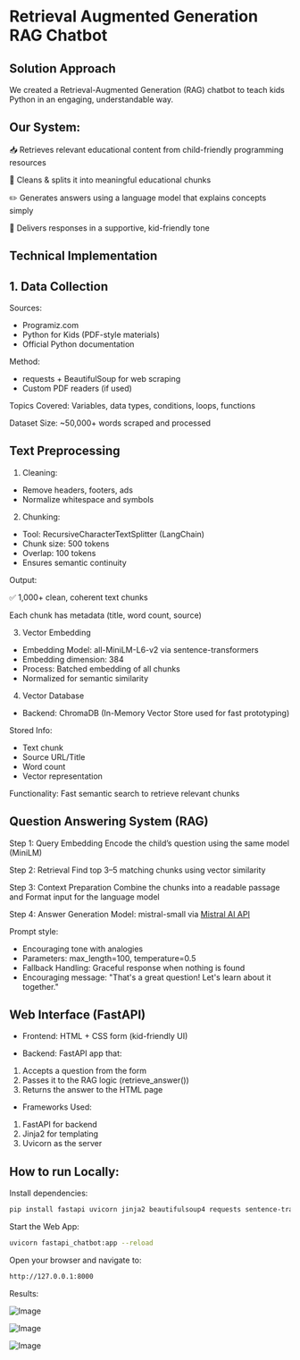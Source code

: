 # Retrieval Augmented Generation RAG Chatbot
## Solution Approach
We created a Retrieval-Augmented Generation (RAG) chatbot to teach kids Python in an engaging, understandable way.

## Our System:
📥 Retrieves relevant educational content from child-friendly programming resources

🧽 Cleans & splits it into meaningful educational chunks

✏️ Generates answers using a language model that explains concepts simply

🎉 Delivers responses in a supportive, kid-friendly tone

## Technical Implementation
## 1. Data Collection

Sources:
* Programiz.com
* Python for Kids (PDF-style materials)
* Official Python documentation

Method:
* requests + BeautifulSoup for web scraping
* Custom PDF readers (if used)

Topics Covered: Variables, data types, conditions, loops, functions

Dataset Size: ~50,000+ words scraped and processed

## Text Preprocessing
1. Cleaning:
* Remove headers, footers, ads
* Normalize whitespace and symbols
 
2. Chunking:
* Tool: RecursiveCharacterTextSplitter (LangChain)
* Chunk size: 500 tokens
* Overlap: 100 tokens
* Ensures semantic continuity

Output:

✅ 1,000+ clean, coherent text chunks

Each chunk has metadata (title, word count, source)

3. Vector Embedding
* Embedding Model: all-MiniLM-L6-v2 via sentence-transformers
* Embedding dimension: 384
* Process: Batched embedding of all chunks
* Normalized for semantic similarity

4. Vector Database
* Backend: ChromaDB (In-Memory Vector Store used for fast prototyping)

Stored Info:
* Text chunk
* Source URL/Title
* Word count
* Vector representation

Functionality: Fast semantic search to retrieve relevant chunks

## Question Answering System (RAG)
Step 1: Query Embedding
Encode the child’s question using the same model (MiniLM)

Step 2: Retrieval
Find top 3–5 matching chunks using vector similarity

Step 3: Context Preparation
Combine the chunks into a readable passage and Format input for the language model

Step 4: Answer Generation
Model: mistral-small via [Mistral AI API](https://docs.mistral.ai/)

Prompt style:

* Encouraging tone with analogies
* Parameters: max_length=100, temperature=0.5
* Fallback Handling: Graceful response when nothing is found
* Encouraging message: "That's a great question! Let's learn about it together."

## Web Interface (FastAPI)
* Frontend: HTML + CSS form (kid-friendly UI)

* Backend: FastAPI app that:
1. Accepts a question from the form
2. Passes it to the RAG logic (retrieve_answer())
3. Returns the answer to the HTML page

* Frameworks Used:
1. FastAPI for backend
2. Jinja2 for templating
3. Uvicorn as the server

## How to run Locally:
Install dependencies:
```bash
pip install fastapi uvicorn jinja2 beautifulsoup4 requests sentence-transformers chromadb transformers langchain
```
Start the Web App:
```bash
uvicorn fastapi_chatbot:app --reload
```
Open your browser and navigate to:
```bash
http://127.0.0.1:8000
```

Results:

![Image](https://github.com/user-attachments/assets/c0e5cdf8-876f-4b2b-bf67-4f181fe6e1ab)

![Image](https://github.com/user-attachments/assets/cec2a5b0-83fd-4f0c-9be4-837d836cf18a)

![Image](https://github.com/user-attachments/assets/f00c6bb2-b8e8-4115-a963-1f12400874f9)
